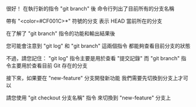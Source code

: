 很好！
在執行新的指令 "git branch" 後
命令行列出了目前所有的分支名稱

帶有 "<color=#CF001C>*</color>" 符號的分支
表示 HEAD 當前所在的分支

在了解了 "git branch" 指令的功能和輸出結果後

您可能會注意到
"git log" 和 "git branch" 這兩個指令
都能夠查看目前分支的狀態

不過，請您記住：
"git log" 指令主要是用於查看 "提交記錄"
而 "git branch" 指令主要用於查看目前 Git 存在的分支

接下來，如果要在 "new-feature" 分支開發新功能
我們需要先切換到分支上才可以

請您使用 "git checkout 分支名稱" 指令
來切換到 "new-feature" 分支上